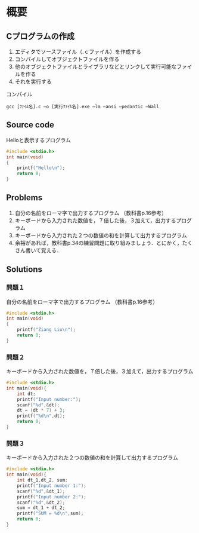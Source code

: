 # 概要

## Cプログラムの作成

1. エディタでソースファイル（.ｃファイル）を作成する
2. コンパイルしてオブジェクトファイルを作る
3. 他のオブジェクトファイルとライブラリなどとリンクして実行可能なファイルを作る
4. それを実行する

コンパイル&#x20;

`gcc [ﾌｧｲﾙ名].c –o [実行ﾌｧｲﾙ名].exe –lm –ansi –pedantic –Wall`

## Source code

Helloと表示するプログラム

```c
#include <stdio.h>
int main(void)
{
    printf("Hello\n");
    return 0;
}
```

## Problems

1. 自分の名前をローマ字で出力するプログラム （教科書p.16参考）
2. キーボードから入力された数値を，７倍した後，３加えて，出力するプログラム
3. キーボードから入力された２つの数値の和を計算して出力するプログラム
4. 余裕があれば，教科書p.34の練習問題に取り組みましょう．とにかく，たくさん書いて覚える．

## Solutions

### 問題１

自分の名前をローマ字で出力するプログラム （教科書p.16参考）

```c
#include <stdio.h>
int main(void)
{
    printf("Ziang Liu\n");
    return 0;
}
```

### 問題２

キーボードから入力された数値を，７倍した後，３加えて，出力するプログラム

```c
#include <stdio.h>
int main(void){
	int dt;
	printf("Input number:");
	scanf("%d",&dt);
	dt = (dt * 7) + 3;
	printf("%d\n",dt);
	return 0;
}
```

### 問題３

キーボードから入力された２つの数値の和を計算して出力するプログラム

```c
#include <stdio.h>
int main(void){
	int dt_1,dt_2, sum;
	printf("Input number 1:");
	scanf("%d",&dt_1);
	printf("Input number 2:");
	scanf("%d",&dt_2);
	sum = dt_1 + dt_2;
	printf("SUM = %d\n",sum);
	return 0;
}
```
